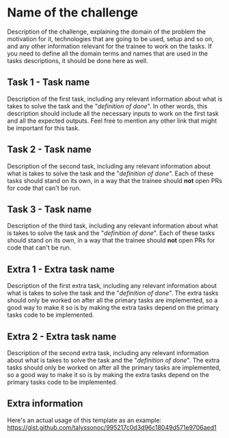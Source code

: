 # Name of the challenge

Description of the challenge, explaining the domain of the problem the motivation for it, technologies that are going to be used, setup and so on, and any other information relevant for the trainee to work on the tasks. If you need to define all the domain terms and names that are used in the tasks descriptions, it should be done here as well.

## Task 1 - Task name

Description of the first task, including any relevant information about what is takes to solve the task and the "_definition of done_". In other words, this description should include all the necessary inputs to work on the first task and all the expected outputs. Feel free to mention any other link that might be important for this task.

## Task 2 - Task name

Description of the second task, including any relevant information about what is takes to solve the task and the "_definition of done_". Each of these tasks should stand on its own, in a way that the trainee should **not** open PRs for code that can't be run.

## Task 3 - Task name

Description of the third task, including any relevant information about what is takes to solve the task and the "_definition of done_". Each of these tasks should stand on its own, in a way that the trainee should **not** open PRs for code that can't be run.

## Extra 1 - Extra task name

Description of the first extra task, including any relevant information about what is takes to solve the task and the "_definition of done_". The extra tasks should only be worked on after all the primary tasks are implemented, so a good way to make it so is by making the extra tasks depend on the primary tasks code to be implemented.

## Extra 2 - Extra task name

Description of the second extra task, including any relevant information about what is takes to solve the task and the "_definition of done_". The extra tasks should only be worked on after all the primary tasks are implemented, so a good way to make it so is by making the extra tasks depend on the primary tasks code to be implemented.

## Extra information

Here's an actual usage of this template as an example: https://gist.github.com/talyssonoc/995217c0d3d96c18049d571e9706aed1
